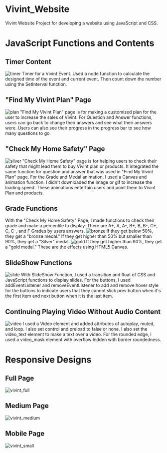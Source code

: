 # Vivint_Website
Vivint Website Project for developing a website using JavaScript and CSS.

# JavaScript Functions and Contents
## Timer Content
![timer](https://user-images.githubusercontent.com/75151164/157352661-de74acf3-efae-44e9-bafb-6e611d565189.gif)
Timer for a Vivint Event. Used a node function to calculate the designed time of the event and current event. Then count down the number using the SetInterval function.

## "Find My Vivint Plan" Page
![plan](https://user-images.githubusercontent.com/75151164/157353017-876ec018-5734-4875-8192-44d8bab4a158.gif)
"Find My Vivint Plan" page is for making a customized plan for the user to increase the sales of Vivint. For Question and Answer functions, users can go back to change their answers and see what their answers were. Users can also see their progress in the progress bar to see how many questions to go. 

## "Check My Home Safety" Page
![silver](https://user-images.githubusercontent.com/75151164/157353181-2d621349-c813-4cdb-b025-bfa59b3197d9.gif)
"Check My Home Safety" page is for helping users to check their safety that might lead them to buy Vivint plan or products. It integrated the same function for question and answer that was used in "Find My Vivint Plan" page. For the Grade and Medal animation, I used a Canvas and animation function. I didn't downloaded the image or gif to increase the loading speed. These animations entertain users and point them to Vivint Plan and products. 

## Grade Functions
With the "Check My Home Safety" Page, I made functions to check their grade and make a percentile to display. There are A+, A, A-, B+, B, B-, C+, C, C-, and F Grades by users answers. 
![bronze](https://user-images.githubusercontent.com/75151164/157353598-b11d1250-53d9-47b6-97b3-89ed92fa2de8.gif)
If they get below 50%, they get a "bronze medal." If they get higher than 50% but smaller than 90%, they get a "Silver" medal. 
![gold](https://user-images.githubusercontent.com/75151164/157354135-dc17157c-d5f0-46e6-a3ca-1669c7395d74.gif)
If they get higher than 90%, they get a "gold medal." These are the effects using HTML5 Canvas. 

## SlideShow Functions
![slide](https://user-images.githubusercontent.com/75151164/157354722-18352854-adb0-4c6f-8d38-55ef4d10efbd.gif)
With SlideShow Function, I used a transition and float of CSS and JavaScript functions to display slides. For the buttons, I used addEventListener and removeEventListener to add and remove hover style for the buttons to indicate users that they cannot slick prev button when it's the first item and next button when it is the last item. 

## Continuing Playing Video Without Audio Content
![video](https://user-images.githubusercontent.com/75151164/157355799-b99a2e5d-3194-4193-8308-197ad9920cac.gif)
I used a Video element and added attributes of autoplay, muted, and loop. I also set control and preload to false or none. I also set the video_text element to make a text over a video. For the rounded edge, I used a video_mask element with overflow:hidden with border roundedness. 

# Responsive Designs
## Full Page
![vivint_full](https://user-images.githubusercontent.com/75151164/155414967-73e289c8-2fea-419d-a433-1f9225ac41bb.PNG)

## Medium Page
![vivint_medium](https://user-images.githubusercontent.com/75151164/155415032-a4d2ac2a-7498-4fe9-8e48-58bea8a4ef32.PNG)

## Mobile Page
![vivint_small](https://user-images.githubusercontent.com/75151164/155415065-ed83b255-0d53-47d1-96de-5c2ca88dc648.PNG)
